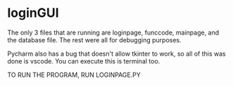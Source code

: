 # loginGUI

The only 3 files that are running are loginpage, funccode, mainpage, and the database file. The rest were all for debugging purposes.

Pycharm also has a bug that doesn't allow tkinter to work, so all of this was done is vscode. You can execute this is terminal too.

TO RUN THE PROGRAM, RUN LOGINPAGE.PY
